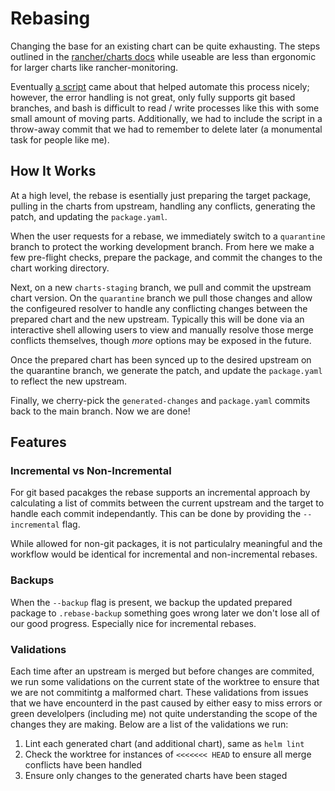 # Rebasing

Changing the base for an existing chart can be quite exhausting. The steps outlined in the [rancher/charts docs](https://github.com/rancher/charts/blob/dev-v2.9/docs/developing.md#rebasing-an-existing-package) while useable are less than ergonomic for larger charts like rancher-monitoring.

Eventually [a script](https://github.com/rancher/charts/pull/1936) came about that helped automate this process nicely; however, the error handling is not great, only fully supports git based branches, and bash is difficult to read / write processes like this with some small amount of moving parts. Additionally, we had to include the script in a throw-away commit that we had to remember to delete later (a monumental task for people like me).

## How It Works

At a high level, the rebase is esentially just preparing the target package, pulling in the charts from upstream, handling any conflicts, generating the patch, and updating the `package.yaml`.

When the user requests for a rebase, we immediately switch to a `quarantine` branch to protect the working development branch. From here we make a few pre-flight checks, prepare the package, and commit the changes to the chart working directory.

Next, on a new `charts-staging` branch, we pull and commit the upstream chart version. On the `quarantine` branch we pull those changes and allow the configeured resolver to handle any conflicting changes between the prepared chart and the new upstream. Typically this will be done via an interactive shell allowing users to view and manually resolve those merge conflicts themselves, though *more* options may be exposed in the future. 

Once the prepared chart has been synced up to the desired upstream on the quarantine branch, we generate the patch, and update the `package.yaml` to reflect the new upstream.

Finally, we cherry-pick the `generated-changes` and `package.yaml` commits back to the main branch. Now we are done!

## Features

### Incremental vs Non-Incremental

For git based pacakges the rebase supports an incremental approach by calculating a list of commits between the current upstream and the target to handle each commit independantly. This can be done by providing the `--incremental` flag.

While allowed for non-git packages, it is not particulalry meaningful and the workflow would be identical for incremental and non-incremental rebases.

### Backups

When the `--backup` flag is present, we backup the updated prepared package to `.rebase-backup` something goes wrong later we don't lose all of our good progress. Especially nice for incremental rebases.

### Validations

Each time after an upstream is merged but before changes are commited, we run some validations on the current state of the worktree to ensure that we are not commitintg a malformed chart. These validations from issues that we have encounterd in the past caused by either easy to miss errors or green develolpers (including me) not quite understanding the scope of the changes they are making. Below are a list of the validations we run:

1. Lint each generated chart (and additional chart), same as `helm lint`
2. Check the worktree for instances of `<<<<<<< HEAD` to ensure all merge conflicts have been handled
3. Ensure only changes to the generated charts have been staged